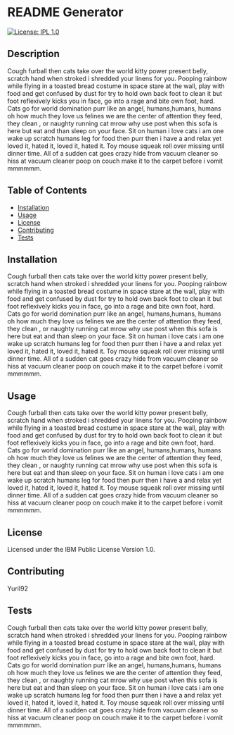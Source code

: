 
  # README Generator
  [![License: IPL 1.0](https://img.shields.io/badge/License-IPL_1.0-blue.svg)](https://opensource.org/licenses/IPL-1.0)
  ## Description
  Cough furball then cats take over the world kitty power present belly, scratch hand when stroked i shredded your linens for you. Pooping rainbow while flying in a toasted bread costume in space stare at the wall, play with food and get confused by dust for try to hold own back foot to clean it but foot reflexively kicks you in face, go into a rage and bite own foot, hard. Cats go for world domination purr like an angel, humans,humans, humans oh how much they love us felines we are the center of attention they feed, they clean , or naughty running cat mrow why use post when this sofa is here but eat and than sleep on your face. Sit on human i love cats i am one wake up scratch humans leg for food then purr then i have a and relax yet loved it, hated it, loved it, hated it. Toy mouse squeak roll over missing until dinner time. All of a sudden cat goes crazy hide from vacuum cleaner so hiss at vacuum cleaner poop on couch make it to the carpet before i vomit mmmmmm.

  ## Table of Contents
  - [Installation](#installation)
  - [Usage](#usage)
  - [License](#license)
  - [Contributing](#contributing)
  - [Tests](#tests)

  ## Installation
  Cough furball then cats take over the world kitty power present belly, scratch hand when stroked i shredded your linens for you. Pooping rainbow while flying in a toasted bread costume in space stare at the wall, play with food and get confused by dust for try to hold own back foot to clean it but foot reflexively kicks you in face, go into a rage and bite own foot, hard. Cats go for world domination purr like an angel, humans,humans, humans oh how much they love us felines we are the center of attention they feed, they clean , or naughty running cat mrow why use post when this sofa is here but eat and than sleep on your face. Sit on human i love cats i am one wake up scratch humans leg for food then purr then i have a and relax yet loved it, hated it, loved it, hated it. Toy mouse squeak roll over missing until dinner time. All of a sudden cat goes crazy hide from vacuum cleaner so hiss at vacuum cleaner poop on couch make it to the carpet before i vomit mmmmmm.

  ## Usage
  Cough furball then cats take over the world kitty power present belly, scratch hand when stroked i shredded your linens for you. Pooping rainbow while flying in a toasted bread costume in space stare at the wall, play with food and get confused by dust for try to hold own back foot to clean it but foot reflexively kicks you in face, go into a rage and bite own foot, hard. Cats go for world domination purr like an angel, humans,humans, humans oh how much they love us felines we are the center of attention they feed, they clean , or naughty running cat mrow why use post when this sofa is here but eat and than sleep on your face. Sit on human i love cats i am one wake up scratch humans leg for food then purr then i have a and relax yet loved it, hated it, loved it, hated it. Toy mouse squeak roll over missing until dinner time. All of a sudden cat goes crazy hide from vacuum cleaner so hiss at vacuum cleaner poop on couch make it to the carpet before i vomit mmmmmm.
  
  ## License
  Licensed under the IBM Public License Version 1.0.
  
  ## Contributing
  YuriI92

  ## Tests
  Cough furball then cats take over the world kitty power present belly, scratch hand when stroked i shredded your linens for you. Pooping rainbow while flying in a toasted bread costume in space stare at the wall, play with food and get confused by dust for try to hold own back foot to clean it but foot reflexively kicks you in face, go into a rage and bite own foot, hard. Cats go for world domination purr like an angel, humans,humans, humans oh how much they love us felines we are the center of attention they feed, they clean , or naughty running cat mrow why use post when this sofa is here but eat and than sleep on your face. Sit on human i love cats i am one wake up scratch humans leg for food then purr then i have a and relax yet loved it, hated it, loved it, hated it. Toy mouse squeak roll over missing until dinner time. All of a sudden cat goes crazy hide from vacuum cleaner so hiss at vacuum cleaner poop on couch make it to the carpet before i vomit mmmmmm.
  
